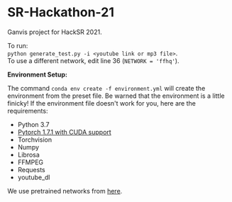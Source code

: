 # SR-Hackathon-21
Ganvis project for HackSR 2021.

To run:  
`python generate_test.py -i <youtube link or mp3 file>`.  
To use a different network, edit line 36 (`NETWORK = 'ffhq'`).

**Environment Setup:**

The command `conda env create -f environment.yml` will create the environment from the preset file.
Be warned that the environment is a little finicky! If the environment file doesn't work for you, here are the requirements:

 - Python 3.7
 - [Pytorch 1.7.1 with CUDA support](https://pytorch.org/get-started/previous-versions/)
 - Torchvision
 - Numpy
 - Librosa
 - FFMPEG
 - Requests
 - youtube_dl

We use pretrained networks from [here](https://github.com/NVlabs/stylegan2-ada-pytorch).
